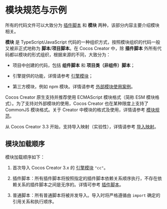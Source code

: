 # 模块规范与示例

所有的代码文件可以大致分为 [插件脚本](../external-scripts.md) 和 **模块** 两种，该部分内容主要介绍模块相关。

**模块** 是 TypeScript/JavaScript 代码的一种组织方式，按照模块组织的代码一般又被非正式地称为 **脚本**/**项目脚本**。在 Cocos Creator 中，除 **插件脚本** 外所有代码都以模块的形式组织，根据来源的不同，大致分为：

- 项目中创建的代码，包括 **组件脚本** 和 **项目类（非组件）脚本**；

- 引擎提供的功能，详情请参考 [引擎模块](./engine.md)；

- 第三方模块，例如 npm 模块。详情请参考 [外部模块使用案例](./example.md)。

Cocos Creator 原生支持并推荐使用 ECMAScript 模块格式（简称 ESM 模块格式）。为了支持对外部模块的使用，Cocos Creator 也在某种限度上支持了 CommonJS 模块格式。关于 Creator 中模块的格式及使用，详情请参考 [模块规范](./spec.md)。

从 Cocos Creator 3.3 开始，支持导入映射（实验性），详情请参考 [导入映射](./import-map.md)。

## 模块加载顺序

模块加载顺序如下：

1. 首次导入 Cocos Creator 3.x 的 [引擎模块](./engine.md) `"cc"`。

2. 插件脚本：所有插件脚本将按照指定的插件脚本依赖关系顺序执行，不存在依赖关系的插件脚本之间是无序的。详情可参考 [插件脚本](../external-scripts.md)。

3. 普通脚本：所有普通脚本将被并发导入。导入时将严格遵循由 `import` 确定的引用关系和执行顺序。
